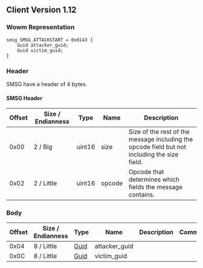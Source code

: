 ## Client Version 1.12

### Wowm Representation
```rust,ignore
smsg SMSG_ATTACKSTART = 0x0143 {
    Guid attacker_guid;
    Guid victim_guid;
}
```
### Header
SMSG have a header of 4 bytes.

#### SMSG Header
| Offset | Size / Endianness | Type   | Name   | Description |
| ------ | ----------------- | ------ | ------ | ----------- |
| 0x00   | 2 / Big           | uint16 | size   | Size of the rest of the message including the opcode field but not including the size field.|
| 0x02   | 2 / Little        | uint16 | opcode | Opcode that determines which fields the message contains.|

### Body

| Offset | Size / Endianness | Type | Name | Description | Comment |
| ------ | ----------------- | ---- | ---- | ----------- | ------- |
| 0x04 | 8 / Little | [Guid](../spec/packed-guid.md) | attacker_guid |  |  |
| 0x0C | 8 / Little | [Guid](../spec/packed-guid.md) | victim_guid |  |  |

